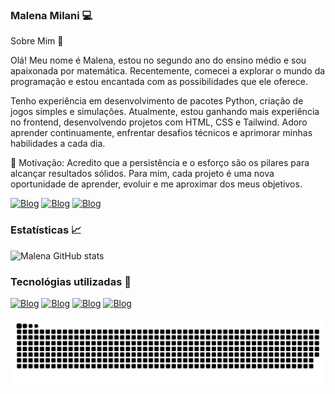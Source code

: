 ### Malena Milani 💻

Sobre Mim 👋

Olá! Meu nome é Malena, estou no segundo ano do ensino médio e sou apaixonada por matemática. Recentemente, comecei a explorar o mundo da programação e estou encantada com as possibilidades que ele oferece.

Tenho experiência em desenvolvimento de pacotes Python, criação de jogos simples e simulações. Atualmente, estou ganhando mais experiência no frontend, desenvolvendo projetos com HTML, CSS e Tailwind. Adoro aprender continuamente, enfrentar desafios técnicos e aprimorar minhas habilidades a cada dia.

🌟 Motivação:
Acredito que a persistência e o esforço são os pilares para alcançar resultados sólidos. Para mim, cada projeto é uma nova oportunidade de aprender, evoluir e me aproximar dos meus objetivos.

[![Blog](	https://img.shields.io/badge/GitHub-100000?style=for-the-badge&logo=github&logoColor=white)](https://github.com/Malena-yyy) 
[![Blog](	https://img.shields.io/badge/Instagram-E4405F?style=for-the-badge&logo=instagram&logoColor=white)](https://www.instagram.com/_malena.milani?igsh=MWNoYWV5MjBoYXIwYw==)
[![Blog](https://img.shields.io/badge/Gmail-D14836?style=for-the-badge&logo=gmail&logoColor=white)](malenasantos774@gmail.com)

### Estatísticas 📈
![Malena GitHub stats](https://github-readme-stats.vercel.app/api?username=Malena-yyy&show_icons=true&theme=cobalt)

### Tecnológias utilizadas 👾
[![Blog](https://img.shields.io/badge/Python-3776AB?style=for-the-badge&logo=python&logoColor=white)]()
[![Blog](https://img.shields.io/badge/HTML-239120?style=for-the-badge&logo=html5&logoColor=white)]()
[![Blog](	https://img.shields.io/badge/CSS-239120?&style=for-the-badge&logo=css3&logoColor=white)]()
[![Blog](https://img.shields.io/badge/Tailwind_CSS-38B2AC?style=for-the-badge&logo=tailwind-css&logoColor=white)]()

<picture align="center">
  <source media="(prefers-color-scheme: dark)" srcset="https://raw.githubusercontent.com/mari4souza/mari4souza/output/github-contribution-grid-snake-dark.svg">
  <source media="(prefers-color-scheme: light)" srcset="https://raw.githubusercontent.com/mari4souza/mari4souza/output/github-contribution-grid-snake-dark.svg">
  <img align="center" alt="github contribution grid snake animation" src="https://raw.githubusercontent.com/mari4souza/mari4souza/output/github-contribution-grid-snake.svg">
</picture>




